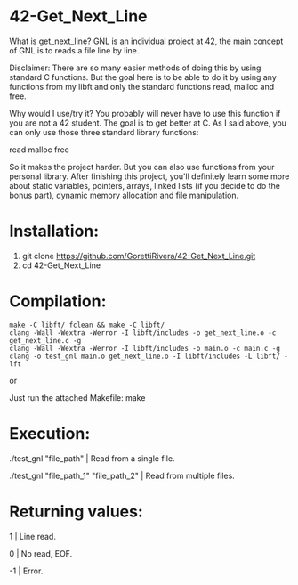 # 42-Get_Next_Line

What is get_next_line?
GNL is an individual project at 42, the main concept of GNL is to reads a file line by line.

Disclaimer:
There are so many easier methods of doing this by using standard C functions. But the goal here is to be able to do it by using any functions from my libft and only the standard functions read, malloc and free.

Why would I use/try it?
You probably will never have to use this function if you are not a 42 student. The goal is to get better at C. As I said above, you can only use those three standard library functions:

read
malloc
free 

So it makes the project harder. But you can also use functions from your personal library.
After finishing this project, you'll definitely learn some more about static variables, pointers, arrays, linked lists (if you decide to do the bonus part), dynamic memory allocation and file manipulation.

# Installation:

1. git clone https://github.com/GorettiRivera/42-Get_Next_Line.git
2. cd 42-Get_Next_Line

# Compilation:
	make -C libft/ fclean && make -C libft/
	clang -Wall -Wextra -Werror -I libft/includes -o get_next_line.o -c get_next_line.c -g
	clang -Wall -Wextra -Werror -I libft/includes -o main.o -c main.c -g
	clang -o test_gnl main.o get_next_line.o -I libft/includes -L libft/ -lft
  
  or
  
  Just run the attached Makefile: make

# Execution:
./test_gnl "file_path" | Read from a single file.

./test_gnl "file_path_1" "file_path_2" | Read from multiple files.

# Returning values:
1 | Line read.

0 | No read, EOF.

-1 | Error.

